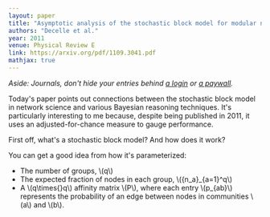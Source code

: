```yaml
---
layout: paper
title: "Asymptotic analysis of the stochastic block model for modular networks and its algorithmic applications"
authors: "Decelle et al."
year: 2011
venue: Physical Review E
link: https://arxiv.org/pdf/1109.3041.pdf
mathjax: true
---
```


*Aside: Journals, don't hide your entries behind [a login](https://journals.aps.org/pre/abstract/10.1103/PhysRevE.84.066106) or [a paywall](https://motherboard.vice.com/en_us/article/a3yxwb/ai-researchers-are-boycotting-natures-new-machine-intelligence-journal).*

Today's paper points out connections between the stochastic block model in network science and various Bayesian reasoning techniques. It's particularly interesting to me because, despite being published in 2011, it uses an adjusted-for-chance measure to gauge performance.

<!--more-->

First off, what's a stochastic block model? And how does it work?

You can get a good idea from how it's parameterized:

- The number of groups, \\(q\\)
- The expected fraction of nodes in each group, \\(\{n_a\}_{a=1}^q\\)
- A \\(q\times{}q\\) affinity matrix \\(P\\), where each entry \\(p_{ab}\\) represents the probability of an edge between nodes in communities \\(a\\) and \\(b\\).
